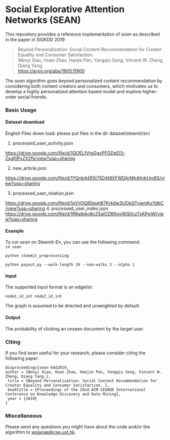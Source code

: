 # Social Explorative Attention Networks (SEAN)

This repository provides a reference implementation of *sean* as described in the paper in SIGKDD 2019:<br>
> Beyond Personalization: Social Content Recommendation for Creator Equality and Consumer Satisfaction.<br>
> Wenyi Xiao, Huan Zhao, Haojie Pan, Yangqiu Song, Vincent W. Zheng, Qiang Yang.<br>
> https://arxiv.org/abs/1905.11900 <Insert paper link>

The *sean* algorithm goes beyond personalized content recommendation by considering both content creators and consumers, which motivates us to develop a highly personalized attention based model and explore higher-order social friends.

### Basic Usage

#### Dataset download
English Files down load: please put files in the dir dataset/steemit/en/

1. processed_user_activity.json

  https://drive.google.com/file/d/1QOELfVtgGgvPFGDpEI3-ZsgKlPxZX2fb/view?usp=sharing
  
2. new_article.json

  https://drive.google.com/file/d/1YQnb44R5t75D4t8XFWDArMkAllnbUm8S/view?usp=sharing
  
3. processed_user_relation.json

  https://drive.google.com/file/d/1qVV0Q65euh67Krkdw3UOkQTywmKxYdbC/view?usp=sharing
4. processed_user_index.json
  https://drive.google.com/file/d/1fI6albAo8c25alOZ8l5gvWQVczTxKPmW/view?usp=sharing
  
#### Example
To run *sean* on Steemit-En, you can use the following command:<br/>
  ``cd sean``
  
  ``python steemit_preprocessing``
  
  ``python payout.py --walk-length 10 --num-walks 3 --alpha 1``


#### Input
The supported input format is an edgelist:

	node1_id_int node2_id_int 
		
The graph is assumed to be directed and unweighted by default. 

#### Output
The probability of clicking an unseen document by the target user.

### Citing
If you find *sean* useful for your research, please consider citing the following paper:

	@inproceedings{sean-kdd2019,
	author = {Wenyi Xiao, Huan Zhao, Haojie Pan, Yangqiu Song, Vincent W. Zheng, Qiang Yang.},
	 title = {Beyond Personalization: Social Content Recommendation for Creator Equality and Consumer Satisfaction. },
	 booktitle = {Proceedings of the 25nd ACM SIGKDD International Conference on Knowledge Discovery and Data Mining},
	 year = {2019}
	}


### Miscellaneous

Please send any questions you might have about the code and/or the algorithm to <wxiaoae@cse.ust.hk>.

